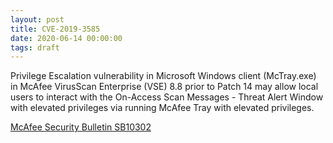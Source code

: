 ```yaml
---
layout: post
title: CVE-2019-3585
date: 2020-06-14 00:00:00
tags: draft
---
```


Privilege Escalation vulnerability in Microsoft Windows client (McTray.exe) in McAfee VirusScan Enterprise (VSE) 8.8 prior to Patch 14 may allow local users to interact with the On-Access Scan Messages - Threat Alert Window with elevated privileges via running McAfee Tray with elevated privileges.

[McAfee Security Bulletin SB10302](https://kc.mcafee.com/corporate/index?page=content&id=SB10302)